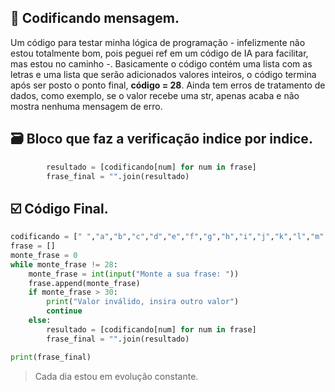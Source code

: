 ## 📖 Codificando mensagem.

Um código para testar minha lógica de programação - infelizmente não estou totalmente bom, pois peguei ref em um código de IA para facilitar, mas estou no caminho -. Basicamente o código contém uma lista com as letras e uma lista que serão adicionados valores inteiros, o código termina após ser posto o ponto final, <strong>código = 28</strong>. Ainda tem erros de tratamento de dados, como exemplo, se o valor recebe uma str, apenas acaba e não mostra nenhuma mensagem de erro. 

## 🗃️ Bloco que faz a verificação indice por indice.
```py
        resultado = [codificando[num] for num in frase]
        frase_final = "".join(resultado)
```
## ☑️ Código Final.

```py
codificando = [" ","a","b","c","d","e","f","g","h","i","j","k","l","m","n","o","p","q","r","s","t","u","v","w","x","y","z"," ",".",","]
frase = []
monte_frase = 0
while monte_frase != 28:
    monte_frase = int(input("Monte a sua frase: "))
    frase.append(monte_frase)
    if monte_frase > 30:
        print("Valor inválido, insira outro valor")
        continue
    else:
        resultado = [codificando[num] for num in frase]
        frase_final = "".join(resultado)

print(frase_final)
```
>Cada dia estou em evolução constante.

